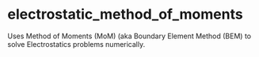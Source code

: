 # electrostatic_method_of_moments
Uses Method of Moments (MoM) (aka Boundary Element Method (BEM) to solve Electrostatics problems numerically.
